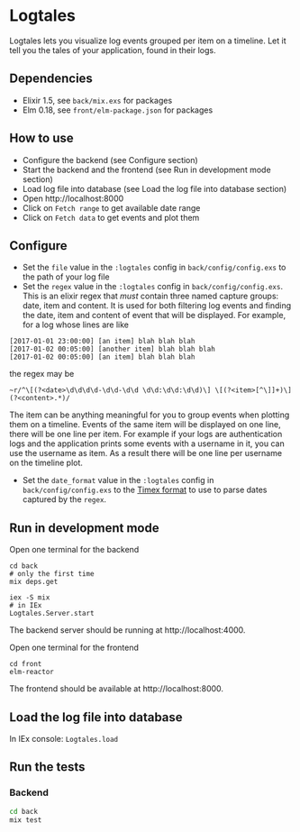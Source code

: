 # Logtales

Logtales lets you visualize log events grouped per item on a timeline. Let it tell you the tales of your application, found in their logs.

## Dependencies
- Elixir 1.5, see `back/mix.exs` for packages
- Elm 0.18, see `front/elm-package.json` for packages

## How to use
- Configure the backend (see Configure section)
- Start the backend and the frontend (see Run in development mode section)
- Load log file into database (see Load the log file into database section)
- Open http://localhost:8000
- Click on `Fetch range` to get available date range
- Click on `Fetch data` to get events and plot them

## Configure
- Set the `file` value in the `:logtales` config in `back/config/config.exs` to the path of your log file
- Set the `regex` value in the `:logtales` config in `back/config/config.exs`. This is an elixir regex that *must* contain three named capture groups: date, item and content. It is used for both filtering log events and finding the date, item and content of event that will be displayed. For example, for a log whose lines are like
```
[2017-01-01 23:00:00] [an item] blah blah blah
[2017-01-02 00:05:00] [another item] blah blah blah
[2017-01-02 00:05:00] [an item] blah blah blah
```
the regex may be
```
~r/^\[(?<date>\d\d\d\d-\d\d-\d\d \d\d:\d\d:\d\d)\] \[(?<item>[^\]]+)\] (?<content>.*)/
```
The item can be anything meaningful for you to group events when plotting them on a timeline. Events of the same item will be displayed on one line, there will be one line per item. For example if your logs are authentication logs and the application prints some events with a username in it, you can use the username as item. As a result there will be one line per username on the timeline plot.
- Set the `date_format` value in the `:logtales` config in `back/config/config.exs` to the [Timex format](https://hexdocs.pm/timex/Timex.Format.DateTime.Formatters.Default.html#content) to use to parse dates captured by the `regex`.

## Run in development mode
Open one terminal for the backend
```
cd back
# only the first time
mix deps.get

iex -S mix
# in IEx
Logtales.Server.start
```
The backend server should be running at http://localhost:4000.

Open one terminal for the frontend
```
cd front
elm-reactor
```
The frontend should be available at http://localhost:8000.

## Load the log file into database
In IEx console: `Logtales.load`

## Run the tests
### Backend
```bash
cd back
mix test
```
